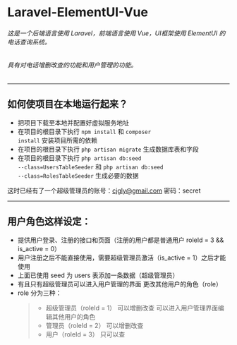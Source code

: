 # Laravel-ElementUI-Vue

###### 这是一个后端语言使用 Laravel，前端语言使用 Vue，UI框架使用 ElementUI 的电话查询系统。
###### 具有对电话增删改查的功能和用户管理的功能。

---

## 如何使项目在本地运行起来？
* 把项目下载至本地并配置好虚拟服务地址
* 在项目的根目录下执行 <code>npm install</code> 和 <code>composer install</code> 安装项目所需的依赖
* 在项目的根目录下执行 <code>php artisan migrate</code> 生成数据库表和字段
* 在项目的根目录下执行 <code>php artisan db:seed --class=UsersTableSeeder</code> 和 <code>php artisan db:seed --class=RolesTableSeeder</code> 生成必要的数据

这时已经有了一个超级管理员的账号：cjgly@gmail.com 密码：secret

---

## 用户角色这样设定：
* 提供用户登录、注册的接口和页面（注册的用户都是普通用户 roleId = 3 && is_active = 0）
* 用户注册之后不能直接使用，需要超级管理员激活（is_active = 1）之后才能使用
* 上面已使用 seed 为 users 表添加一条数据（超级管理员）
* 有且只有超级管理员可以进入用户管理的界面 更改其他用户的角色（role）
* role 分为三种： 
    > * 超级管理员（roleId = 1） 可以增删改查 可以进入用户管理界面编辑其他用户的角色
    > * 管理员（roleId = 2） 可以增删改查 
    > * 用户（roleId = 3） 只可以查


